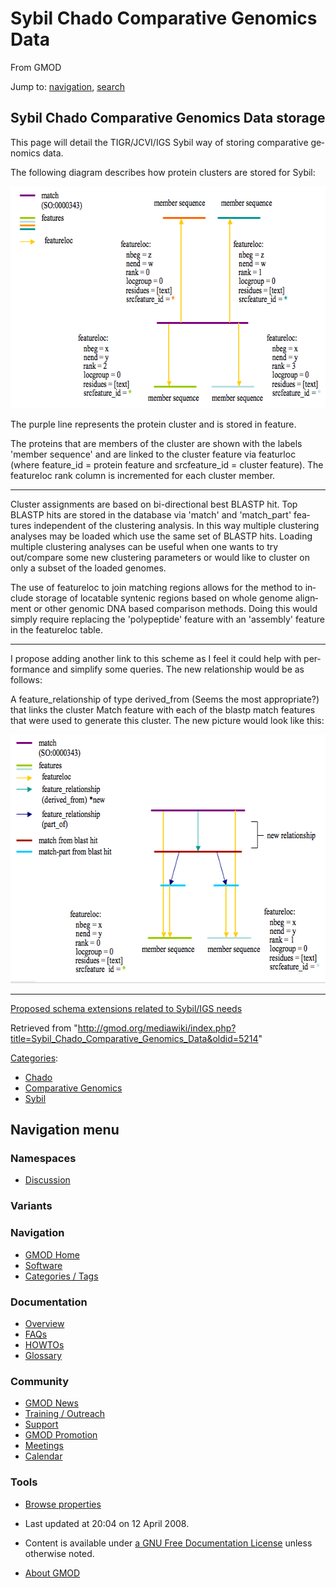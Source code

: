<div id="mw-page-base" class="noprint">

</div>

<div id="mw-head-base" class="noprint">

</div>

<div id="content" class="mw-body" role="main">

<span id="top"></span>

<div id="mw-js-message" style="display:none;">

</div>



# <span dir="auto">Sybil Chado Comparative Genomics Data</span>

<div id="bodyContent">

<div id="siteSub">

From GMOD

</div>

<div id="contentSub">

</div>

<div id="jump-to-nav" class="mw-jump">

Jump to: [navigation](#mw-navigation), [search](#p-search)

</div>

<div id="mw-content-text" class="mw-content-ltr" lang="en" dir="ltr">

## <span id="Sybil_Chado_Comparative_Genomics_Data_storage" class="mw-headline">Sybil Chado Comparative Genomics Data storage</span>

This page will detail the TIGR/JCVI/IGS Sybil way of storing comparative
genomics data.

The following diagram describes how protein clusters are stored for
Sybil:

<a href="File:ChadoSybilComparative.png" class="image"><img
src="../mediawiki/images/2/2a/ChadoSybilComparative.png" width="621"
height="355" alt="ChadoSybilComparative.png" /></a>

The purple line represents the protein cluster and is stored in feature.

The proteins that are members of the cluster are shown with the labels
'member sequence' and are linked to the cluster feature via featurloc
(where feature_id = protein feature and srcfeature_id = cluster
feature). The featureloc rank column is incremented for each cluster
member.

------------------------------------------------------------------------

Cluster assignments are based on bi-directional best BLASTP hit. Top
BLASTP hits are stored in the database via 'match' and 'match_part'
features independent of the clustering analysis. In this way multiple
clustering analyses may be loaded which use the same set of BLASTP hits.
Loading multiple clustering analyses can be useful when one wants to try
out/compare some new clustering parameters or would like to cluster on
only a subset of the loaded genomes.

The use of featureloc to join matching regions allows for the method to
include storage of locatable syntenic regions based on whole genome
alignment or other genomic DNA based comparison methods. Doing this
would simply require replacing the 'polypeptide' feature with an
'assembly' feature in the featureloc table.

------------------------------------------------------------------------

I propose adding another link to this scheme as I feel it could help
with performance and simplify some queries. The new relationship would
be as follows:

A feature_relationship of type derived_from (Seems the most
appropriate?) that links the cluster Match feature with each of the
blastp match features that were used to generate this cluster. The new
picture would look like this:

<a href="File:ChadoSybilComparative_new.png" class="image"><img
src="../mediawiki/images/9/95/ChadoSybilComparative_new.png" width="604"
height="398" alt="ChadoSybilComparative new.png" /></a>

  

  

  

------------------------------------------------------------------------

[Proposed schema extensions related to Sybil/IGS
needs](Proposed_schema_extensions_related_to_Sybil/IGS_needs "Proposed schema extensions related to Sybil/IGS needs")

</div>

<div class="printfooter">

Retrieved from
"<http://gmod.org/mediawiki/index.php?title=Sybil_Chado_Comparative_Genomics_Data&oldid=5214>"

</div>

<div id="catlinks" class="catlinks">

<div id="mw-normal-catlinks" class="mw-normal-catlinks">

[Categories](Special:Categories "Special:Categories"):

- [Chado](Category:Chado "Category:Chado")
- [Comparative
  Genomics](Category:Comparative_Genomics "Category:Comparative Genomics")
- [Sybil](Category:Sybil "Category:Sybil")

</div>

</div>

<div class="visualClear">

</div>

</div>

</div>

<div id="mw-navigation">

## Navigation menu

<div id="mw-head">



<div id="left-navigation">

<div id="p-namespaces" class="vectorTabs" role="navigation"
aria-labelledby="p-namespaces-label">

### Namespaces


- <span id="ca-talk"><a
  href="http://gmod.org/mediawiki/index.php?title=Talk:Sybil_Chado_Comparative_Genomics_Data&amp;action=edit&amp;redlink=1"
  accesskey="t"
  title="Discussion about the content page [t]">Discussion</a></span>

</div>

<div id="p-variants" class="vectorMenu emptyPortlet" role="navigation"
aria-labelledby="p-variants-label">

### 

### Variants[](#)

<div class="menu">

</div>

</div>

</div>





</div>

</div>

</div>

<div id="mw-panel">

<div id="p-logo" role="banner">

<a href="Main_Page"
style="background-image: url(../images/GMOD-cogs.png);"
title="Visit the main page"></a>

</div>

<div id="p-Navigation" class="portal" role="navigation"
aria-labelledby="p-Navigation-label">

### Navigation

<div class="body">

- <span id="n-GMOD-Home">[GMOD Home](Main_Page)</span>
- <span id="n-Software">[Software](GMOD_Components)</span>
- <span id="n-Categories-.2F-Tags">[Categories /
  Tags](Categories)</span>

</div>

</div>

<div id="p-Documentation" class="portal" role="navigation"
aria-labelledby="p-Documentation-label">

### Documentation

<div class="body">

- <span id="n-Overview">[Overview](Overview)</span>
- <span id="n-FAQs">[FAQs](Category:FAQ)</span>
- <span id="n-HOWTOs">[HOWTOs](Category:HOWTO)</span>
- <span id="n-Glossary">[Glossary](Glossary)</span>

</div>

</div>

<div id="p-Community" class="portal" role="navigation"
aria-labelledby="p-Community-label">

### Community

<div class="body">

- <span id="n-GMOD-News">[GMOD News](GMOD_News)</span>
- <span id="n-Training-.2F-Outreach">[Training /
  Outreach](Training_and_Outreach)</span>
- <span id="n-Support">[Support](Support)</span>
- <span id="n-GMOD-Promotion">[GMOD Promotion](GMOD_Promotion)</span>
- <span id="n-Meetings">[Meetings](Meetings)</span>
- <span id="n-Calendar">[Calendar](Calendar)</span>

</div>

</div>

<div id="p-tb" class="portal" role="navigation"
aria-labelledby="p-tb-label">

### Tools

<div class="body">


- <span id="t-smwbrowselink"><a href="Special%3ABrowse/Sybil_Chado_Comparative_Genomics_Data"
  rel="smw-browse">Browse properties</a></span>


</div>

</div>

</div>

</div>

<div id="footer" role="contentinfo">

- <span id="footer-info-lastmod">Last updated at 20:04 on 12 April
  2008.</span>
<!-- - <span id="footer-info-viewcount">21,929 page views.</span> -->
- <span id="footer-info-copyright">Content is available under
  <a href="http://www.gnu.org/licenses/fdl-1.3.html" class="external"
  rel="nofollow">a GNU Free Documentation License</a> unless otherwise
  noted.</span>

<!-- -->

- <span id="footer-places-about">[About
  GMOD](GMOD:About "GMOD:About")</span>

<!-- -->






</div>
